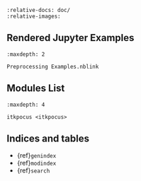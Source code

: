```{include} ../itkpocus/README.md
:relative-docs: doc/
:relative-images: 
```

## Rendered Jupyter Examples
```{toctree}
:maxdepth: 2
	
Preprocessing Examples.nblink
```

## Modules List
```{toctree}
:maxdepth: 4

itkpocus <itkpocus>
```

## Indices and tables
* {ref}`genindex`
* {ref}`modindex`
* {ref}`search`
